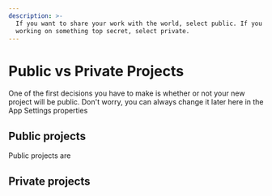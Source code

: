 ```yaml
---
description: >-
  If you want to share your work with the world, select public. If you are
  working on something top secret, select private.
---
```


# Public vs Private Projects

One of the first decisions you have to make is whether or not your new project will be public.  Don't worry, you can always change it later here in the App Settings properties



## Public projects

Public projects are 

## Private projects





